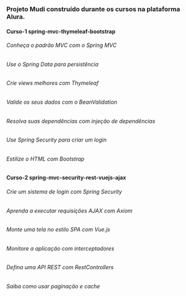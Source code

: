 ### Projeto Mudi construído durante os cursos na plataforma Alura.
#### Curso-1 spring-mvc-thymeleaf-bootstrap
###### Conheça o padrão MVC com o Spring MVC
###### Use o Spring Data para persistência
###### Crie views melhores com Thymeleaf
###### Valide os seus dados com o BeanValidation
###### Resolva suas dependências com injeção de dependências
###### Use Spring Security para criar um login
###### Estilize o HTML com Bootstrap
#### Curso-2 spring-mvc-security-rest-vuejs-ajax
###### Crie um sistema de login com Spring Security
###### Aprenda a executar requisições AJAX com Axiom
###### Monte uma tela no estilo SPA com Vue.js
###### Monitore a aplicação com interceptadores
###### Defina uma API REST com RestControllers
###### Saiba como usar paginação e cache
